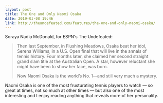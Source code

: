 ```yaml
---
layout: post
title: The One and Only Naomi Osaka
date: 2019-03-08 19:46
link: http://theundefeated.com/features/the-one-and-only-naomi-osaka/
---
```


Soraya Nadia McDonald, for ESPN's The Undefeated:

> Then last September, in Flushing Meadows, Osaka beat her idol, Serena Williams, in a U.S. Open final that will live in the annals of tennis history. Four months later, she claimed her second straight grand slam title at the Australian Open. A star, however reluctant she might have been to show her face, was born.
>
> Now Naomi Osaka is the world’s No. 1—and still very much a mystery.

Naomi Osaka is one of the most frusturating tennis players to watch &mdash; so great at times, not so much at other times &mdash; but also one of the most interesting and I enjoy reading anything that reveals more of her personality.
